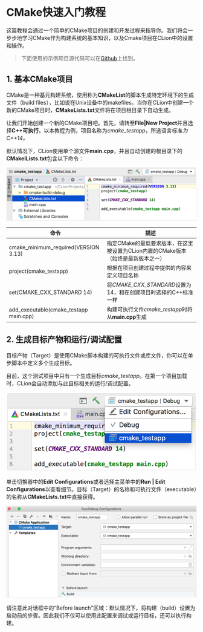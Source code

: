 # CMake快速入门教程

这篇教程会通过一个简单的CMake项目的创建和开发过程来指导你。我们将会一步步地学习CMake作为构建系统的基本知识，以及Cmake项目在CLion中的设置和操作。

> 下面使用的示例项目源代码可以在[Github](https://github.com/MarinaKalashina/CMake-Tutorial-sample)上找到。

## 1. 基本CMake项目

CMake是一种基元构建系统，使用称为**CMakeList**的脚本生成特定环境下的生成文件（build files），比如说在Unix设备中的makefiles。当你在CLion中创建一个新的CMake项目时，**CMakeLists.txt**文件将在项目根目录下自动生成。

让我们开始创建一个新的CMake项目吧。首先，请转至**File|New Project**并且选择**C++可执行**。以本教程为例，项目名称为*cmake_testapp*，所选语言标准*为C++14。*

默认情况下，CLion使用单个源文件**main.cpp**，并且自动创建的根目录下的**CMakelLists.txt**包含以下命令：

![new cmake project](CMake快速入门教程.assets/cl_simple_cmakeprj.png)

| 命令                                   | 描述                                                         |
| -------------------------------------- | ------------------------------------------------------------ |
| cmake_minimum_required(VERSION 3.13)   | 指定CMake的最低要求版本，在这里被设置为CLion内置的CMake版本（始终是最新版本之一） |
| project(cmake_testapp)                 | 根据在项目创建过程中提供的内容来定义项目名称                 |
| set(CMAKE_CXX_STANDARD 14)             | 将*CMAKE_CXX_STANDARD*设置为14，和在创建项目时选择的C++标准一样 |
| add_executable(cmake_testapp main.cpp) | 构建可执行文件*cmake_testapp*时将从**main.cpp**生成          |

## 2. 生成目标产物和运行/调试配置

目标产物（Target）是使用CMake脚本构建的可执行文件或库文件，你可以在单步脚本中定义多个生成目标。

目前，这个测试项目中只有一个生成目标*cmake_testapp*。在第一个项目加载时，CLion会自动添加与此目标相关的运行/调试配置。

![default configuration for a new cmake project](CMake快速入门教程.assets/cl_cmake_defaultconf1.png)

单击切换器中的**Edit Configurations**或者选择主菜单中的**Run | Edit Configurations**以查看细节。目标（Target）的名称和可执行文件（executable）的名称从**CMakeLists.txt**中直接获得。

![details of the default configuration for a new cmake project](CMake快速入门教程.assets/cl_cmake_defaultconf2.png)

请注意此对话框中的“Before launch"区域：默认情况下，将构建（build）设置为启动前的步骤。因此我们不仅可以使用此配置来调试或运行目标，还可以执行构建。



